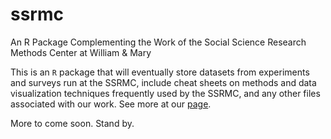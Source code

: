 # ssrmc
An R Package Complementing the Work of the Social Science Research Methods Center at William &amp; Mary

This is an `R` package that will eventually store datasets from experiments and surveys run at the SSRMC, include cheat sheets on methods and data visualization techniques frequently used by the SSRMC, and any other files associated with our work. See more at our [page](https://ssrmc.wm.edu/).

More to come soon. Stand by.
